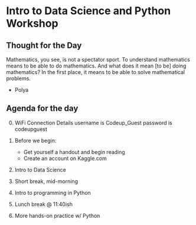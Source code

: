 # Intro to Data Science and Python Workshop

## Thought for the Day
Mathematics, you see, is not a spectator sport.
To understand mathematics means to be able to do mathematics.
And what does it mean [to be] doing mathematics?
In the first place, it means to be able to solve mathematical problems.
- Polya


## Agenda for the day
0. WiFi Connection Details
    username is Codeup_Guest
    password is codeupguest

0. Before we begin: 
    - Get yourself a handout and begin reading
    - Create an account on Kaggle.com

1. Intro to Data Science

2. Short break, mid-morning

3. Intro to programming in Python

4. Lunch break @ 11:40ish

5. More hands-on practice w/ Python